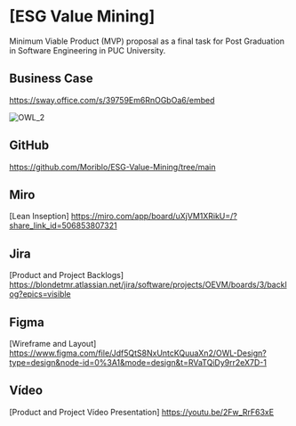 # [ESG Value Mining]
Minimum Viable Product (MVP) proposal as a final task for Post Graduation in Software Engineering in PUC University. 

## Business Case
https://sway.office.com/s/39759Em6RnOGbOa6/embed

![OWL_2](https://github.com/Moriblo/ESG-Value-Mining/assets/99156792/80a88632-1685-4416-81fe-49cbff17f50f)

## GitHub
https://github.com/Moriblo/ESG-Value-Mining/tree/main

## Miro
[Lean Inseption] https://miro.com/app/board/uXjVM1XRikU=/?share_link_id=506853807321

## Jira
[Product and Project Backlogs] https://blondetmr.atlassian.net/jira/software/projects/OEVM/boards/3/backlog?epics=visible

## Figma
[Wireframe and Layout] https://www.figma.com/file/Jdf5QtS8NxUntcKQuuaXn2/OWL-Design?type=design&node-id=0%3A1&mode=design&t=RVaTQiDy9rr2eX7D-1

## Vídeo
[Product and Project Vídeo Presentation] https://youtu.be/2Fw_RrF63xE

